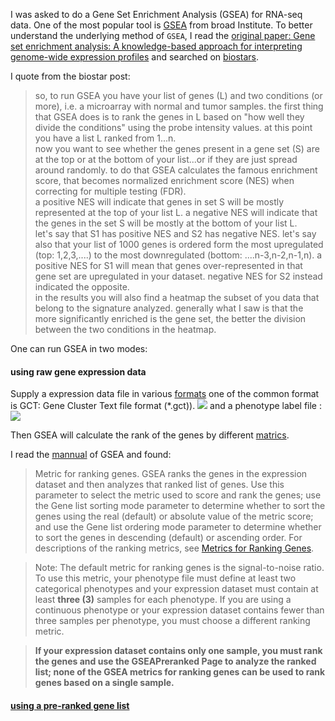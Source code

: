 I was asked to do a Gene Set Enrichment Analysis (GSEA) for RNA-seq data.
One of the most popular tool is [GSEA](http://software.broadinstitute.org/gsea/doc/GSEAUserGuideFrame.html) from broad Institute. To better
understand the underlying method of `GSEA`, I read the [original paper: Gene set enrichment analysis: A knowledge-based
approach for interpreting genome-wide expression profiles](http://software.broadinstitute.org/gsea/doc/subramanian_tamayo_gsea_pnas.pdf) and searched on [biostars](https://www.biostars.org/p/132575/).

I quote from the biostar post:  
>so, to run GSEA you have your list of genes (L) and two conditions (or more), i.e. a microarray with normal and tumor samples. the first thing that GSEA does is to rank the genes in L based on "how well they divide the conditions" using the probe intensity values. at this point you have a list L ranked from 1...n.  
now you want to see whether the genes present in a gene set (S) are at the top or at the bottom of your list...or if they are just spread around randomly. to do that GSEA calculates the famous enrichment score, that becomes normalized enrichment score (NES) when correcting for multiple testing (FDR).  
a positive NES will indicate that genes in set S will be mostly represented at the top of your list L. a negative NES will indicate that the genes in the set S will be mostly at the bottom of your list L.  
let's say that S1 has positive NES and S2 has negative NES. let's say also that your list of 1000 genes is ordered form the most upregulated (top: 1,2,3,....) to the most downregulated (bottom: ....n-3,n-2,n-1,n). a positive NES for S1 will mean that genes over-represented in that gene set are upregulated in your dataset. negative NES for S2 instead indicated the opposite.  
in the results you will also find a heatmap the subset of you data that belong to the signature analyzed. generally what I saw is that the more significantly enriched is the gene set, the better the division between the two conditions in the heatmap.

One can run GSEA in two modes:

#### using raw gene expression data
Supply a expression data file in various [formats](http://www.broadinstitute.org/cancer/software/gsea/wiki/index.php/Data_formats)
one of the common format is GCT: Gene Cluster Text file format (*.gct)).
![](https://cloud.githubusercontent.com/assets/4106146/16968303/8f65e8e6-4dd3-11e6-9a98-093eb0bd1e86.png) 
and a phenotype label file :
![](https://cloud.githubusercontent.com/assets/4106146/16968346/ca846ed4-4dd3-11e6-89a7-be32c0c62e3b.png)

Then GSEA will calculate the rank of the genes by different [matrics](http://software.broadinstitute.org/gsea/doc/GSEAUserGuideTEXT.htm#_Metrics_for_Ranking).

I read the [mannual](http://software.broadinstitute.org/gsea/doc/GSEAUserGuideTEXT.htm#_Run_GSEA_Page) of GSEA and found:
>Metric for ranking genes. GSEA ranks the genes in the expression dataset and then analyzes that ranked list of genes. 
Use this parameter to select the metric used to score and rank the genes; use the Gene list sorting mode parameter to determine 
whether to sort the genes using the real (default) or absolute value of the metric score; and use the Gene list ordering mode 
parameter to determine whether to sort the genes in descending (default) or ascending order. 
For descriptions of the ranking metrics, see [Metrics for Ranking Genes](http://software.broadinstitute.org/gsea/doc/GSEAUserGuideTEXT.htm#_Metrics_for_Ranking).

>Note: The default metric for ranking genes is the signal-to-noise ratio. 
To use this metric, your phenotype file must define at least two categorical phenotypes and your expression dataset must contain at least **three (3)** samples for each phenotype. If you are using a continuous phenotype or your expression dataset contains fewer than three samples per phenotype, you must choose a different ranking metric. 

>**If your expression dataset contains only one sample, you must rank the genes and use the GSEAPreranked Page to analyze the ranked list; none of the GSEA metrics for ranking genes can be used to rank genes based on a single sample.**

#### [using a pre-ranked gene list](http://software.broadinstitute.org/gsea/doc/GSEAUserGuideTEXT.htm#_GSEAPreranked_Page)



